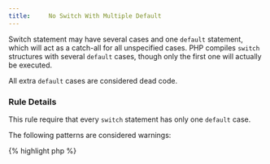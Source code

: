```yaml
---
title:     No Switch With Multiple Default
---
```


Switch statement may have several cases and one `default` statement, which will act as a catch-all for all unspecified cases. PHP compiles `switch` structures with several `default` cases, though only the first one will actually be executed. 

All extra `default` cases are considered dead code. 


### Rule Details

This rule require that every `switch` statement has only one `default` case. 

The following patterns are considered warnings:

{% highlight php %}
<?php
switch (foo) {
    case 'a':
        doA();
        break 1;

    default:
        doDefault();
        break 1;

    case 'b':
        doB();
        break 1;

    default:
        doDefault();
        break 1;
}

{% endhighlight %}{: .warning }


The following pattern is considered legit:

{% highlight php %}
<?php
switch (foo) {
    case 'a':
        doSomething();
        break 1;

    case 'b':
        doSomething();
        break 1;

    default:
        doDefault();
        break 1;
}

{% endhighlight %}{: .good }



### Further Reading


#### Related rules

* [Commented Fallthrough]
* [No Duplicate Case In Switch]
* [No Switch Without Default]




[Commented Fallthrough]: {{ "/good-practices/commented-fallthrough/" | prepend: site.clearphp.url }}
[No Duplicate Case In Switch]: {{ "/good-practices/no-duplicate-case/" | prepend: site.clearphp.url }}
[No Switch Without Default]: {{ "/good-practices/no-switch-without-default/" | prepend: site.clearphp.url }}
[No Switch With Multiple Default]: {{ "/good-practices/no-switch-with-multiple-default/" | prepend: site.clearphp.url }}

